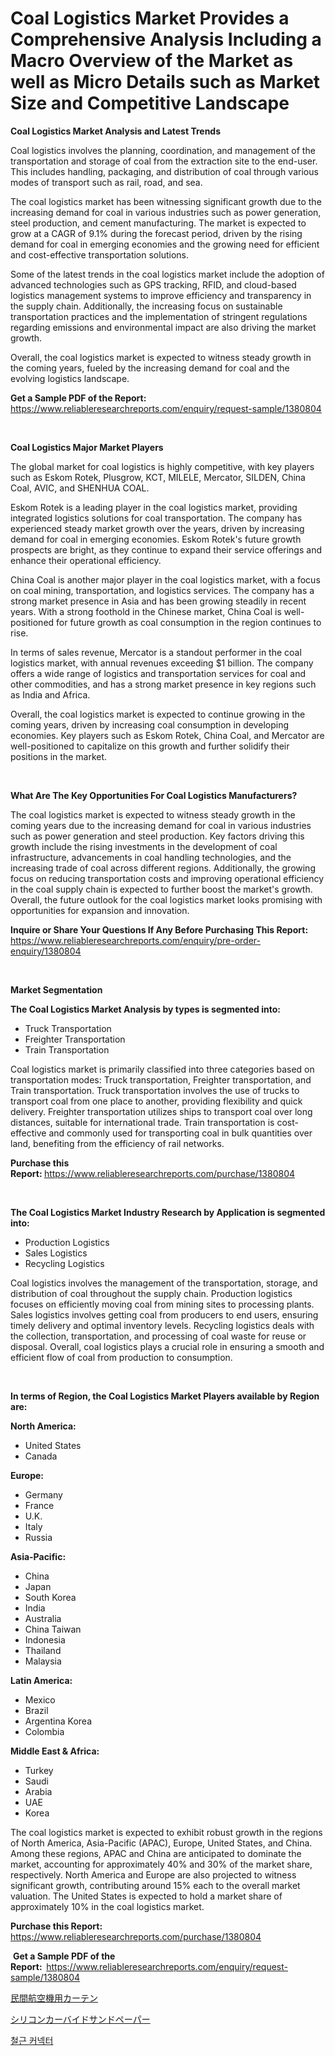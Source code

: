 <p><h1>Coal Logistics Market Provides a Comprehensive Analysis Including a Macro Overview of the Market as well as Micro Details such as Market Size and Competitive Landscape</h1></p><p><strong>Coal Logistics Market Analysis and Latest Trends</strong></p>
<p><p>Coal logistics involves the planning, coordination, and management of the transportation and storage of coal from the extraction site to the end-user. This includes handling, packaging, and distribution of coal through various modes of transport such as rail, road, and sea.</p><p>The coal logistics market has been witnessing significant growth due to the increasing demand for coal in various industries such as power generation, steel production, and cement manufacturing. The market is expected to grow at a CAGR of 9.1% during the forecast period, driven by the rising demand for coal in emerging economies and the growing need for efficient and cost-effective transportation solutions.</p><p>Some of the latest trends in the coal logistics market include the adoption of advanced technologies such as GPS tracking, RFID, and cloud-based logistics management systems to improve efficiency and transparency in the supply chain. Additionally, the increasing focus on sustainable transportation practices and the implementation of stringent regulations regarding emissions and environmental impact are also driving the market growth.</p><p>Overall, the coal logistics market is expected to witness steady growth in the coming years, fueled by the increasing demand for coal and the evolving logistics landscape.</p></p>
<p><strong>Get a Sample PDF of the Report:&nbsp;</strong> <a href="https://www.reliableresearchreports.com/enquiry/request-sample/1380804">https://www.reliableresearchreports.com/enquiry/request-sample/1380804</a></p>
<p>&nbsp;</p>
<p><strong>Coal Logistics Major Market Players</strong></p>
<p><p>The global market for coal logistics is highly competitive, with key players such as Eskom Rotek, Plusgrow, KCT, MILELE, Mercator, SILDEN, China Coal, AVIC, and SHENHUA COAL. </p><p>Eskom Rotek is a leading player in the coal logistics market, providing integrated logistics solutions for coal transportation. The company has experienced steady market growth over the years, driven by increasing demand for coal in emerging economies. Eskom Rotek's future growth prospects are bright, as they continue to expand their service offerings and enhance their operational efficiency.</p><p>China Coal is another major player in the coal logistics market, with a focus on coal mining, transportation, and logistics services. The company has a strong market presence in Asia and has been growing steadily in recent years. With a strong foothold in the Chinese market, China Coal is well-positioned for future growth as coal consumption in the region continues to rise.</p><p>In terms of sales revenue, Mercator is a standout performer in the coal logistics market, with annual revenues exceeding $1 billion. The company offers a wide range of logistics and transportation services for coal and other commodities, and has a strong market presence in key regions such as India and Africa.</p><p>Overall, the coal logistics market is expected to continue growing in the coming years, driven by increasing coal consumption in developing economies. Key players such as Eskom Rotek, China Coal, and Mercator are well-positioned to capitalize on this growth and further solidify their positions in the market.</p></p>
<p>&nbsp;</p>
<p><strong>What Are The Key Opportunities For Coal Logistics Manufacturers?</strong></p>
<p><p>The coal logistics market is expected to witness steady growth in the coming years due to the increasing demand for coal in various industries such as power generation and steel production. Key factors driving this growth include the rising investments in the development of coal infrastructure, advancements in coal handling technologies, and the increasing trade of coal across different regions. Additionally, the growing focus on reducing transportation costs and improving operational efficiency in the coal supply chain is expected to further boost the market's growth. Overall, the future outlook for the coal logistics market looks promising with opportunities for expansion and innovation.</p></p>
<p><strong>Inquire or Share Your Questions If Any Before Purchasing This Report:</strong> <a href="https://www.reliableresearchreports.com/enquiry/pre-order-enquiry/1380804">https://www.reliableresearchreports.com/enquiry/pre-order-enquiry/1380804</a></p>
<p>&nbsp;</p>
<p><strong>Market Segmentation</strong></p>
<p><strong>The Coal Logistics Market Analysis by types is segmented into:</strong></p>
<p><ul><li>Truck Transportation</li><li>Freighter Transportation</li><li>Train Transportation</li></ul></p>
<p><p>Coal logistics market is primarily classified into three categories based on transportation modes: Truck transportation, Freighter transportation, and Train transportation. Truck transportation involves the use of trucks to transport coal from one place to another, providing flexibility and quick delivery. Freighter transportation utilizes ships to transport coal over long distances, suitable for international trade. Train transportation is cost-effective and commonly used for transporting coal in bulk quantities over land, benefiting from the efficiency of rail networks.</p></p>
<p><strong>Purchase this Report:&nbsp;</strong><a href="https://www.reliableresearchreports.com/purchase/1380804">https://www.reliableresearchreports.com/purchase/1380804</a></p>
<p>&nbsp;</p>
<p><strong>The Coal Logistics Market Industry Research by Application is segmented into:</strong></p>
<p><ul><li>Production Logistics</li><li>Sales Logistics</li><li>Recycling Logistics</li></ul></p>
<p><p>Coal logistics involves the management of the transportation, storage, and distribution of coal throughout the supply chain. Production logistics focuses on efficiently moving coal from mining sites to processing plants. Sales logistics involves getting coal from producers to end users, ensuring timely delivery and optimal inventory levels. Recycling logistics deals with the collection, transportation, and processing of coal waste for reuse or disposal. Overall, coal logistics plays a crucial role in ensuring a smooth and efficient flow of coal from production to consumption.</p></p>
<p>&nbsp;</p>
<p><strong>In terms of Region, the Coal Logistics Market Players available by Region are:</strong></p>
<p>
    <p> <strong> North America: </strong>
        <ul>
            <li>United States</li>
            <li>Canada</li>
        </ul>
        </p> 
    <p> <strong> Europe: </strong>
        <ul>
            <li>Germany</li>
            <li>France</li>
            <li>U.K.</li>
            <li>Italy</li>
            <li>Russia</li>
        </ul>
        </p> 
    <p> <strong> Asia-Pacific: </strong>
        <ul>
            <li>China</li>
            <li>Japan</li>
            <li>South Korea</li>
            <li>India</li>
            <li>Australia</li>
            <li>China Taiwan</li>
            <li>Indonesia</li>
            <li>Thailand</li>
            <li>Malaysia</li>
        </ul>
        </p> 
    <p> <strong> Latin America: </strong>
        <ul>
            <li>Mexico</li>
            <li>Brazil</li>
            <li>Argentina Korea</li>
            <li>Colombia</li>
        </ul>
        </p> 
    <p> <strong> Middle East & Africa: </strong>
        <ul>
            <li>Turkey</li>
            <li>Saudi</li>
            <li>Arabia</li>
            <li>UAE</li>
            <li>Korea</li>
        </ul>
    </p>
    </p>
<p><p>The coal logistics market is expected to exhibit robust growth in the regions of North America, Asia-Pacific (APAC), Europe, United States, and China. Among these regions, APAC and China are anticipated to dominate the market, accounting for approximately 40% and 30% of the market share, respectively. North America and Europe are also projected to witness significant growth, contributing around 15% each to the overall market valuation. The United States is expected to hold a market share of approximately 10% in the coal logistics market.</p></p>
<p><strong>Purchase this Report: </strong><a href="https://www.reliableresearchreports.com/purchase/1380804">https://www.reliableresearchreports.com/purchase/1380804</a></p>
<p>&nbsp;<strong>Get a Sample PDF of the Report:&nbsp;&nbsp;</strong><a href="https://www.reliableresearchreports.com/enquiry/request-sample/1380804">https://www.reliableresearchreports.com/enquiry/request-sample/1380804</a></p>
<p><strong></strong></p>
<p><p><a href="https://medium.com/@darieenson678546/%E6%B0%91%E9%96%93%E8%88%AA%E7%A9%BA%E6%A9%9F%E3%82%AB%E3%83%BC%E3%83%86%E3%83%B3%E3%81%AE%E5%B8%82%E5%A0%B4%E5%8B%95%E5%90%91%E3%81%A8%E5%B8%82%E5%A0%B4%E5%88%86%E6%9E%90%E3%81%AF-2024%E5%B9%B4%E3%81%8B%E3%82%892031%E5%B9%B4%E3%81%AE%E4%BA%88%E6%B8%AC%E3%81%95%E3%82%8C%E3%81%A6%E3%81%84%E3%81%BE%E3%81%99-bd8a8431af0c">民間航空機用カーテン</a></p><p><a href="https://medium.com/@mookiesville/%E3%82%B1%E3%82%A4%E7%B4%A0%E3%82%AB%E3%83%BC%E3%83%90%E3%82%A4%E3%83%89%E7%A0%94%E7%A3%A8%E7%B4%99%E5%B8%82%E5%A0%B4%E3%82%A4%E3%83%B3%E3%82%B5%E3%82%A4%E3%83%88-%E5%B8%82%E5%A0%B4%E5%8B%95%E5%90%91-%E6%88%90%E9%95%B7-2024%E5%B9%B4%E3%81%8B%E3%82%892031%E5%B9%B4%E3%81%BE%E3%81%A7%E3%81%AE%E4%BA%88%E6%B8%AC-79456740a0ce">シリコンカーバイドサンドペーパー</a></p><p><a href="https://github.com/fernandotryO5lson96765/Market-Research-Report-List-1/blob/main/108769815340.md">철근 커넥터</a></p></p>